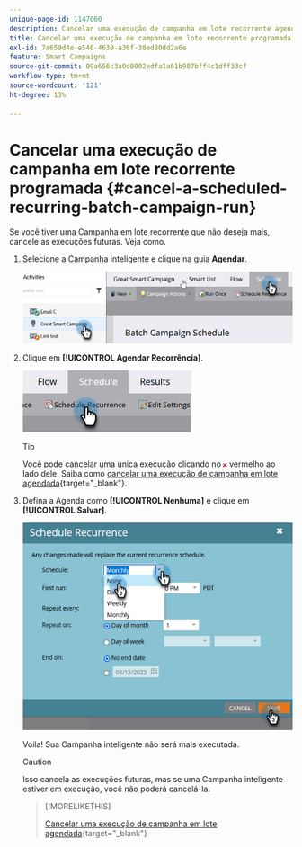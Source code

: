 ```yaml
---
unique-page-id: 1147060
description: Cancelar uma execução de campanha em lote recorrente agendada - Documentação do Marketo - Documentação do produto
title: Cancelar uma execução de campanha em lote recorrente programada
exl-id: 7a659d4e-e546-4630-a36f-38ed80dd2a6e
feature: Smart Campaigns
source-git-commit: 09a656c3a0d0002edfa1a61b987bff4c1dff33cf
workflow-type: tm+mt
source-wordcount: '121'
ht-degree: 13%

---
```


# Cancelar uma execução de campanha em lote recorrente programada {#cancel-a-scheduled-recurring-batch-campaign-run}

Se você tiver uma Campanha em lote recorrente que não deseja mais, cancele as execuções futuras. Veja como.

1. Selecione a Campanha inteligente e clique na guia **Agendar**.

   ![](assets/cancel-a-scheduled-recurring-batch-campaign-run-1.png)

1. Clique em **[!UICONTROL Agendar Recorrência]**.

   ![](assets/cancel-a-scheduled-recurring-batch-campaign-run-2.png)

   >[!TIP]
   >
   >Você pode cancelar uma única execução clicando no ![x](assets/cancel-a-scheduled-recurring-batch-campaign-run-3.png) vermelho ao lado dele. Saiba como [cancelar uma execução de campanha em lote agendada](/help/marketo/product-docs/core-marketo-concepts/smart-campaigns/using-smart-campaigns/cancel-a-scheduled-batch-campaign-run.md){target="_blank"}.

1. Defina a Agenda como **[!UICONTROL Nenhuma]** e clique em **[!UICONTROL Salvar]**.

   ![](assets/cancel-a-scheduled-recurring-batch-campaign-run-4.png)

   Voila! Sua Campanha inteligente não será mais executada.

   >[!CAUTION]
   >
   >Isso cancela as execuções futuras, mas se uma Campanha inteligente estiver em execução, você não poderá cancelá-la.

   >[!MORELIKETHIS]
   >
   >[Cancelar uma execução de campanha em lote agendada](/help/marketo/product-docs/core-marketo-concepts/smart-campaigns/using-smart-campaigns/cancel-a-scheduled-batch-campaign-run.md){target="_blank"}
